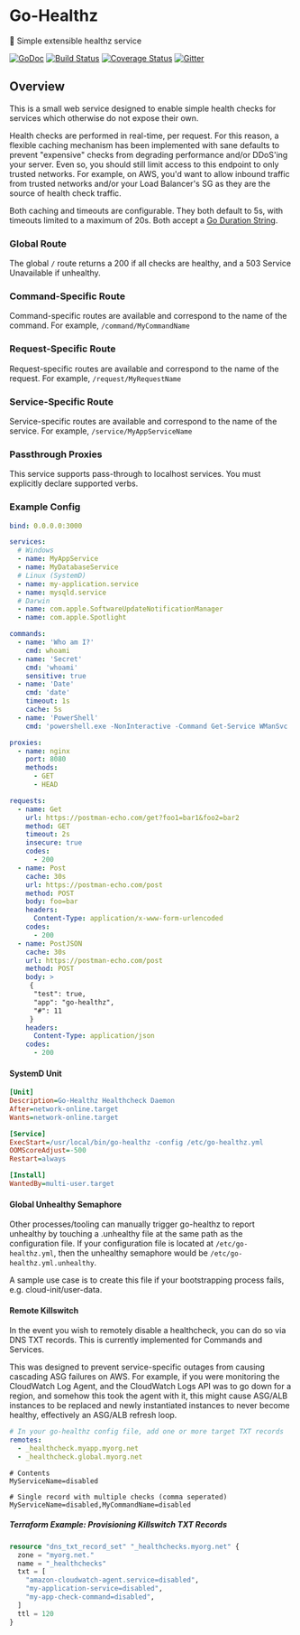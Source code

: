 # Go-Healthz

:wrench:  Simple extensible healthz service

[![GoDoc](https://godoc.org/github.com/bdwyertech/go-healthz?status.svg)](https://godoc.org/github.com/bdwyertech/go-healthz)
[![Build Status](https://github.com/bdwyertech/go-healthz/workflows/Go/badge.svg?branch=master)](https://github.com/bdwyertech/go-healthz/actions?query=workflow%3AGo+branch%3Amaster)
[![Coverage Status](https://coveralls.io/repos/bdwyertech/go-healthz/badge.svg?branch=dev&service=github)](https://coveralls.io/github/bdwyertech/go-healthz?branch=master)
[![Gitter](https://img.shields.io/badge/Gitter-bdwyertech%2Fgo--healthz-brightgreen.svg)][gitter]

[gitter]: https://gitter.im/bdwyertech/go-healthz

## Overview

This is a small web service designed to enable simple health checks for services which otherwise do not expose their own.

Health checks are performed in real-time, per request.  For this reason, a flexible caching mechanism has been implemented with sane defaults to prevent "expensive" checks from degrading performance and/or DDoS'ing your server.  Even so, you should still limit access to this endpoint to only trusted networks.  For example, on AWS, you'd want to allow inbound traffic from trusted networks and/or your Load Balancer's SG as they are the source of health check traffic.

Both caching and timeouts are configurable.  They both default to 5s, with timeouts limited to a maximum of 20s.  Both accept a [Go Duration String](https://golang.org/pkg/time/#ParseDuration).

### Global Route
The global `/` route returns a 200 if all checks are healthy, and a 503 Service Unavailable if unhealthy.

### Command-Specific Route
Command-specific routes are available and correspond to the name of the command.  For example, `/command/MyCommandName`

### Request-Specific Route
Request-specific routes are available and correspond to the name of the request.  For example, `/request/MyRequestName`

### Service-Specific Route
Service-specific routes are available and correspond to the name of the service.  For example, `/service/MyAppServiceName`

### Passthrough Proxies
This service supports pass-through to localhost services.  You must explicitly declare supported verbs.

### Example Config
```yaml
bind: 0.0.0.0:3000

services:
  # Windows
  - name: MyAppService
  - name: MyDatabaseService
  # Linux (SystemD)
  - name: my-application.service
  - name: mysqld.service
  # Darwin
  - name: com.apple.SoftwareUpdateNotificationManager
  - name: com.apple.Spotlight

commands:
  - name: 'Who am I?'
    cmd: whoami
  - name: 'Secret'
    cmd: 'whoami'
    sensitive: true
  - name: 'Date'
    cmd: 'date'
    timeout: 1s
    cache: 5s
  - name: 'PowerShell'
    cmd: 'powershell.exe -NonInteractive -Command Get-Service WManSvc | select DisplayName, Status | Format-Table -HideTableHeaders'

proxies:
  - name: nginx
    port: 8080
    methods:
      - GET
      - HEAD

requests:
  - name: Get
    url: https://postman-echo.com/get?foo1=bar1&foo2=bar2
    method: GET
    timeout: 2s
    insecure: true
    codes:
      - 200
  - name: Post
    cache: 30s
    url: https://postman-echo.com/post
    method: POST
    body: foo=bar
    headers:
      Content-Type: application/x-www-form-urlencoded
    codes:
      - 200
  - name: PostJSON
    cache: 30s
    url: https://postman-echo.com/post
    method: POST
    body: >
     {
      "test": true,
      "app": "go-healthz",
      "#": 11
     }
    headers:
      Content-Type: application/json
    codes:
      - 200
```

#### SystemD Unit
```ini
[Unit]
Description=Go-Healthz Healthcheck Daemon
After=network-online.target
Wants=network-online.target

[Service]
ExecStart=/usr/local/bin/go-healthz -config /etc/go-healthz.yml
OOMScoreAdjust=-500
Restart=always

[Install]
WantedBy=multi-user.target
```

#### Global Unhealthy Semaphore
Other processes/tooling can manually trigger go-healthz to report unhealthy by touching a .unhealthy file at the same path as the configuration file.  If your configuration file is located at `/etc/go-healthz.yml`, then the unhealthy semaphore would be `/etc/go-healthz.yml.unhealthy`.

A sample use case is to create this file if your bootstrapping process fails, e.g. cloud-init/user-data.


#### Remote Killswitch
In the event you wish to remotely disable a healthcheck, you can do so via DNS TXT records.  This is currently implemented for Commands and Services.

This was designed to prevent service-specific outages from causing cascading ASG failures on AWS.  For example, if you were monitoring the CloudWatch Log Agent, and the CloudWatch Logs API was to go down for a region, and somehow this took the agent with it, this might cause ASG/ALB instances to be replaced and newly instantiated instances to never become healthy, effectively an ASG/ALB refresh loop.

```yaml
# In your go-healthz config file, add one or more target TXT records
remotes:
  - _healthcheck.myapp.myorg.net
  - _healthcheck.global.myorg.net
```
```
# Contents
MyServiceName=disabled

# Single record with multiple checks (comma seperated)
MyServiceName=disabled,MyCommandName=disabled
```

##### Terraform Example: Provisioning Killswitch TXT Records
```terraform
resource "dns_txt_record_set" "_healthchecks.myorg.net" {
  zone = "myorg.net."
  name = "_healthchecks"
  txt = [
    "amazon-cloudwatch-agent.service=disabled",
    "my-application-service=disabled",
    "my-app-check-command=disabled",
  ]
  ttl = 120
}
```
